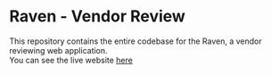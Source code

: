 # Raven - Vendor Review
This repository contains the entire codebase for the Raven, a vendor reviewing web application.</br>
You can see the live website [here](https://raven-c24a9.web.app/?fbclid=IwAR000y--8E5s2kqgubQ1NxBLO2tis02_qHwLPZkZnwkln1rsAn2gWQll9AE)

